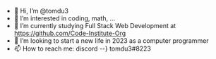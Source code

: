 - 👋 Hi, I’m @tomdu3
- 👀 I’m interested in coding, math, ...
- 🌱 I’m currently studying Full Stack Web Development at https://github.com/Code-Institute-Org
- 💞️ I’m looking to start a new life in 2023 as a computer programmer
- 📫 How to reach me: discord --} tomdu3#8223

<!---
tomdu3/tomdu3 is a ✨ special ✨ repository because its `README.md` (this file) appears on your GitHub profile.
You can click the Preview link to take a look at your changes.
--->
